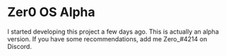 # Zer0 OS Alpha
I started developing this project a few days ago.
This is actually an alpha version.
If you have some recommendations, add me Zero_#4214 on Discord.

